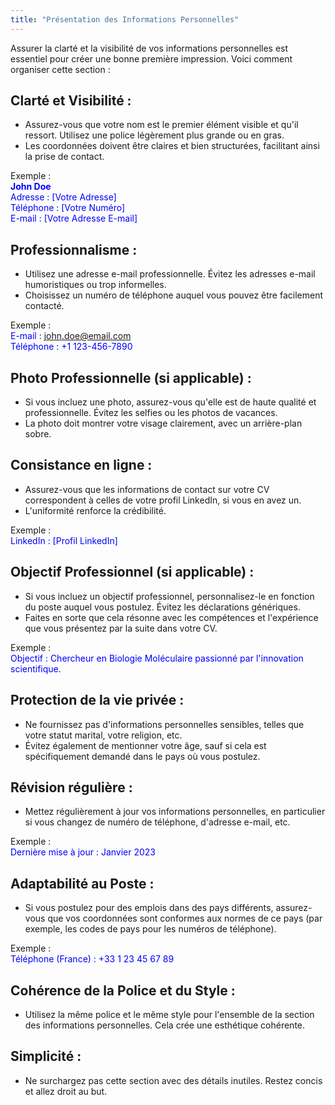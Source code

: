 ```yaml
---
title: "Présentation des Informations Personnelles"
---
```


Assurer la clarté et la visibilité de vos informations personnelles est essentiel pour créer une bonne première impression. Voici comment organiser cette section :

## Clarté et Visibilité :

- Assurez-vous que votre nom est le premier élément visible et qu'il ressort. Utilisez une police légèrement plus grande ou en gras.
- Les coordonnées doivent être claires et bien structurées, facilitant ainsi la prise de contact.

Exemple :  
<span style="color: blue;">**John Doe**</span>  
<span style="color: blue;">Adresse : [Votre Adresse]</span>  
<span style="color: blue;">Téléphone : [Votre Numéro]</span>  
<span style="color: blue;">E-mail : [Votre Adresse E-mail]</span>

## Professionnalisme :

- Utilisez une adresse e-mail professionnelle. Évitez les adresses e-mail humoristiques ou trop informelles.
- Choisissez un numéro de téléphone auquel vous pouvez être facilement contacté.

Exemple :  
<span style="color: blue;">E-mail : john.doe@email.com</span>  
<span style="color: blue;">Téléphone : +1 123-456-7890</span>

## Photo Professionnelle (si applicable) :

- Si vous incluez une photo, assurez-vous qu'elle est de haute qualité et professionnelle. Évitez les selfies ou les photos de vacances.
- La photo doit montrer votre visage clairement, avec un arrière-plan sobre.


## Consistance en ligne :

- Assurez-vous que les informations de contact sur votre CV correspondent à celles de votre profil LinkedIn, si vous en avez un.
- L'uniformité renforce la crédibilité.

Exemple :  
<span style="color: blue;">LinkedIn : [Profil LinkedIn]</span>

## Objectif Professionnel (si applicable) :

- Si vous incluez un objectif professionnel, personnalisez-le en fonction du poste auquel vous postulez. Évitez les déclarations génériques.
- Faites en sorte que cela résonne avec les compétences et l'expérience que vous présentez par la suite dans votre CV.

Exemple :  
<span style="color: blue;">Objectif : Chercheur en Biologie Moléculaire passionné par l'innovation scientifique.</span>

## Protection de la vie privée :

- Ne fournissez pas d'informations personnelles sensibles, telles que votre statut marital, votre religion, etc.
- Évitez également de mentionner votre âge, sauf si cela est spécifiquement demandé dans le pays où vous postulez.

## Révision régulière :

- Mettez régulièrement à jour vos informations personnelles, en particulier si vous changez de numéro de téléphone, d'adresse e-mail, etc.

Exemple :  
<span style="color: blue;">Dernière mise à jour : Janvier 2023</span>

## Adaptabilité au Poste :

- Si vous postulez pour des emplois dans des pays différents, assurez-vous que vos coordonnées sont conformes aux normes de ce pays (par exemple, les codes de pays pour les numéros de téléphone).

Exemple :  
<span style="color: blue;">Téléphone (France) : +33 1 23 45 67 89</span>

## Cohérence de la Police et du Style :

- Utilisez la même police et le même style pour l'ensemble de la section des informations personnelles. Cela crée une esthétique cohérente.

## Simplicité :

- Ne surchargez pas cette section avec des détails inutiles. Restez concis et allez droit au but.
